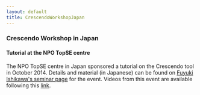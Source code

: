 ```yaml
---
layout: default
title: CrescendoWorkshopJapan
---
```


<h3><a name="recent-events" class="anchor" href="#recent-events"></a>Crescendo Workshop in Japan</h3>

<h4>Tutorial at the NPO TopSE centre</h4>

<p>The NPO TopSE centre in Japan sponsored a tutorial on the Crescendo tool in October 2014.  Details and material (in Japanese) can be found on <a href="http://research.nii.ac.jp/~f-ishikawa/crescendo/">Fuyuki Ishikawa's seminar page</a> for the event. Videos from this event are available following this <a href="{{ site.url }}/CrescendoWorkshopJapan/FirstVideo">link</a>. </p>